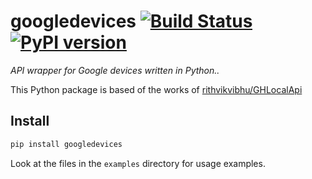 # googledevices [![Build Status][travis_status]][travis] [![PyPI version][pypi_badge]][pypi]

_API wrapper for Google devices written in Python.._

This Python package is based of the works of [rithvikvibhu/GHLocalApi][GHLocalApi]

## Install

```bash
pip install googledevices
```

Look at the files in the `examples` directory for usage examples.

[travis_status]: https://travis-ci.com/ludeeus/googledevices.svg?branch=master
[travis]: https://travis-ci.com/ludeeus/googledevices
[pypi]:https://pypi.org/project/googledevices/
[pypi_badge]: https://badge.fury.io/py/googledevices.svg
[GHLocalApi]: https://github.com/rithvikvibhu/GHLocalApi